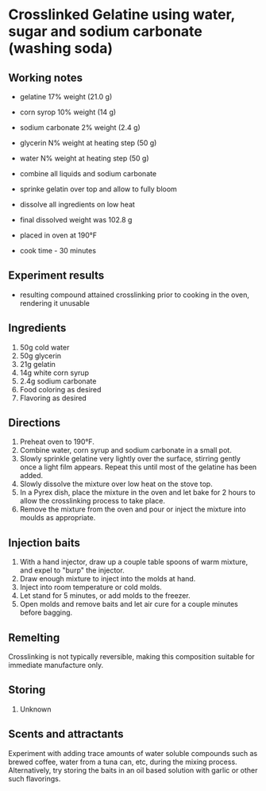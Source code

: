# Crosslinked Gelatine using water, sugar and sodium carbonate (washing soda)
## Working notes
- gelatine 17% weight (21.0 g)
- corn syrop 10% weight (14 g)
- sodium carbonate 2% weight (2.4 g)
- glycerin N% weight at heating step (50 g)
- water N% weight at heating step (50 g)

- combine all liquids and sodium carbonate
- sprinke gelatin over top and allow to fully bloom
- dissolve all ingredients on low heat
- final dissolved weight was 102.8 g
- placed in oven at 190°F
- cook time - 30 minutes

## Experiment results
- resulting compound attained crosslinking prior to cooking in the oven, rendering it unusable

## Ingredients
1. 50g cold water
1. 50g glycerin
1. 21g gelatin
1. 14g white corn syrup
1. 2.4g sodium carbonate
1. Food coloring as desired
1. Flavoring as desired

## Directions
1. Preheat oven to 190°F.
1. Combine water, corn syrup and sodium carbonate in a small pot.
1. Slowly sprinkle gelatine very lightly over the surface, stirring gently once a light film appears. Repeat this until most of the gelatine has been added.
1. Slowly dissolve the mixture over low heat on the stove top.
1. In a Pyrex dish, place the mixture in the oven and let bake for 2 hours to allow the crosslinking process to take place.
1. Remove the mixture from the oven and pour or inject the mixture into moulds as appropriate.

## Injection baits
1. With a hand injector, draw up a couple table spoons of warm mixture, and expel to "burp" the injector.
1. Draw enough mixture to inject into the molds at hand.
1. Inject into room temperature or cold molds.
1. Let stand for 5 minutes, or add molds to the freezer.
1. Open molds and remove baits and let air cure for a couple minutes before bagging.

## Remelting
Crosslinking is not typically reversible, making this composition suitable for immediate manufacture only.

## Storing
1. Unknown

## Scents and attractants
Experiment with adding trace amounts of water soluble compounds such as brewed coffee, water from a tuna can, etc, during the mixing process. Alternatively, try storing the baits in an oil based solution with garlic or other such flavorings.
